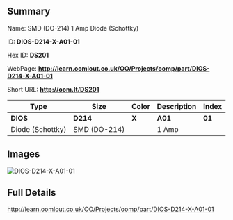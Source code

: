 

## Summary
 
Name:  SMD (DO-214) 1 Amp Diode (Schottky) 

ID: __DIOS-D214-X-A01-01__

Hex ID: __DS201__

WebPage: __http://learn.oomlout.co.uk/OO/Projects/oomp/part/DIOS-D214-X-A01-01__

Short URL: __http://oom.lt/DS201__


| Type   | Size   | Color   | Description   | Index   |    
| ----- | ------   | ------   | -----   | ----   |    
| __DIOS__   					| __D214__   					| __X__    						| __A01__    					| __01__ |    
| Diode (Schottky)		| SMD (DO-214)	| 		| 1 Amp	| 	|

## Images
![DIOS-D214-X-A01-01](http://oomlout.com/oomp-gen/parts/DIOS-D214-X-A01-01/DIOS-D214-X-A01-01_420.jpg)

## Full Details

 http://learn.oomlout.co.uk/OO/Projects/oomp/part/DIOS-D214-X-A01-01

